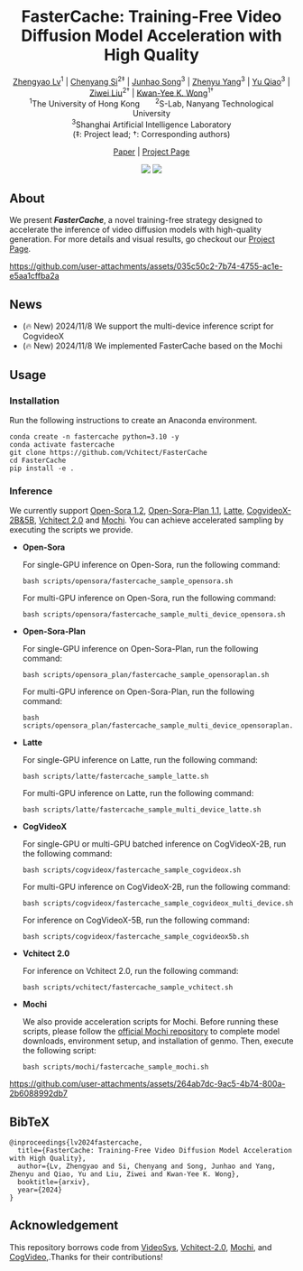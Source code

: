 <div align="center">
<h1>FasterCache: Training-Free Video Diffusion Model Acceleration with High Quality</h1></div>



<div align="center">
    <a href="https://scholar.google.com/citations?user=FkkaUgwAAAAJ&hl=en" target="_blank">Zhengyao Lv</a><sup>1</sup> |
    <a href="https://chenyangsi.github.io/" target="_blank">Chenyang Si</a><sup>2‡</sup> |
    <a href="" target="_blank">Junhao Song</a><sup>3</sup> |
    <a href="" target="_blank">Zhenyu Yang</a><sup>3</sup> |
    <a href="https://mmlab.siat.ac.cn/yuqiao" target="_blank">Yu Qiao</a><sup>3</sup> |
    <a href="https://liuziwei7.github.io/" target="_blank">Ziwei Liu</a><sup>2†</sup>    |
    <a href="https://i.cs.hku.hk/~kykwong/" target="_blank">Kwan-Yee K. Wong</a><sup>1†</sup>
</div>
<div align="center">
    <sup>1</sup>The University of Hong Kong &nbsp;&nbsp;&nbsp;&nbsp;&nbsp; 
    <sup>2</sup>S-Lab, Nanyang Technological University <br>
    <sup>3</sup>Shanghai Artificial Intelligence Laboratory
</div>
<div align="center">(‡: Project lead; †: Corresponding authors)</div>

<p align="center">
    <a href="https://arxiv.org/abs/2410.19355">Paper</a> | 
    <a href="https://vchitect.github.io/FasterCache/">Project Page</a>
</p>

<p align="center">
    <a href="https://hits.seeyoufarm.com"><img src="https://hits.seeyoufarm.com/api/count/incr/badge.svg?url=https%3A%2F%2Fgithub.com%2FVchitect%2FFasterCache&count_bg=%2379C83D&title_bg=%23555555&icon=&icon_color=%23E7E7E7&title=Github+visitors&edge_flat=false"/></a>
    <a href="https://hits.seeyoufarm.com"><img src="https://hits.seeyoufarm.com/api/count/incr/badge.svg?url=https%3A%2F%2Fvchitect.github.io%2FFasterCache%2F&count_bg=%23C83D5D&title_bg=%23555555&icon=&icon_color=%23E7E7E7&title=Pages+visitors&edge_flat=false"/></a>
</p>



## About

We present ***FasterCache***, a novel training-free strategy designed to accelerate the inference of video diffusion models with high-quality generation. For more details and visual results, go checkout our [Project Page](https://vchitect.github.io/FasterCache/).

https://github.com/user-attachments/assets/035c50c2-7b74-4755-ac1e-e5aa1cffba2a

## News

* (🔥 New) 2024/11/8 We support the multi-device inference script for CogvideoX
* (🔥 New) 2024/11/8 We implemented FasterCache based on the Mochi

## Usage

### Installation

Run the following instructions to create an Anaconda environment.

```
conda create -n fastercache python=3.10 -y
conda activate fastercache
git clone https://github.com/Vchitect/FasterCache
cd FasterCache
pip install -e .
```

### Inference

We currently support [Open-Sora 1.2](https://github.com/hpcaitech/Open-Sora), [Open-Sora-Plan 1.1](https://github.com/PKU-YuanGroup/Open-Sora-Plan), [Latte](https://github.com/Vchitect/Latte), [CogvideoX-2B&5B](https://github.com/THUDM/CogVideo),  [Vchitect 2.0](https://github.com/Vchitect/Vchitect-2.0) and [Mochi](https://github.com/genmoai/models). You can achieve accelerated sampling by executing the scripts we provide.

- **Open-Sora**

    For single-GPU inference on Open-Sora, run the following command:
    ```
    bash scripts/opensora/fastercache_sample_opensora.sh
    ```

    For multi-GPU inference on Open-Sora, run the following command:

    ```
    bash scripts/opensora/fastercache_sample_multi_device_opensora.sh
    ```

- **Open-Sora-Plan**

    For single-GPU inference on Open-Sora-Plan, run the following command:
    ```
    bash scripts/opensora_plan/fastercache_sample_opensoraplan.sh
    ```
    
    For multi-GPU inference on Open-Sora-Plan, run the following command:
    
    ```
    bash scripts/opensora_plan/fastercache_sample_multi_device_opensoraplan.sh
    ```

- **Latte**


    For single-GPU inference on Latte, run the following command:
    ```
    bash scripts/latte/fastercache_sample_latte.sh
    ```
    
    For multi-GPU inference on Latte, run the following command:
    
    ```
    bash scripts/latte/fastercache_sample_multi_device_latte.sh
    ```

- **CogVideoX**

    For single-GPU or multi-GPU batched inference on CogVideoX-2B, run the following command:
    ```
    bash scripts/cogvideox/fastercache_sample_cogvideox.sh
    ```

    For multi-GPU inference on CogVideoX-2B, run the following command:
    ```
    bash scripts/cogvideox/fastercache_sample_cogvideox_multi_device.sh
    ```

    For inference on CogVideoX-5B, run the following command:

    ```
    bash scripts/cogvideox/fastercache_sample_cogvideox5b.sh
    ```

- **Vchitect 2.0**

    For inference on Vchitect 2.0, run the following command:
    ```
    bash scripts/vchitect/fastercache_sample_vchitect.sh
    ```

* **Mochi**

  We also provide acceleration scripts for Mochi. Before running these scripts, please follow the [official Mochi repository](https://github.com/genmoai/models) to complete model downloads, environment setup, and installation of genmo. Then, execute the following script:

  ```
  bash scripts/mochi/fastercache_sample_mochi.sh 
  ```

https://github.com/user-attachments/assets/264ab7dc-9ac5-4b74-800a-2b6088992db7

## BibTeX

```
@inproceedings{lv2024fastercache,
  title={FasterCache: Training-Free Video Diffusion Model Acceleration with High Quality},
  author={Lv, Zhengyao and Si, Chenyang and Song, Junhao and Yang, Zhenyu and Qiao, Yu and Liu, Ziwei and Kwan-Yee K. Wong},
  booktitle={arxiv},
  year={2024}
}
```

## Acknowledgement

This repository borrows code from [VideoSys](https://github.com/NUS-HPC-AI-Lab/VideoSys), [Vchitect-2.0](https://github.com/Vchitect/Vchitect-2.0), [Mochi](https://github.com/genmoai/models), and [CogVideo](https://github.com/THUDM/CogVideo),.Thanks for their contributions!
